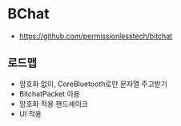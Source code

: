 # BChat

- https://github.com/permissionlesstech/bitchat

## 로드맵

- 암호화 없이, CoreBluetooth로만 문자열 주고받기
- BitchatPacket 이용
- 암호화 적용 핸드셰이크
- UI 적용
